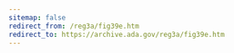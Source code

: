 ```yaml
---
sitemap: false 
redirect_from: /reg3a/fig39e.htm 
redirect_to: https://archive.ada.gov/reg3a/fig39e.htm 
---
```

